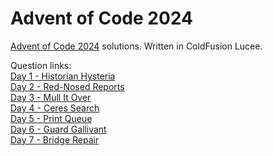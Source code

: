 # Advent of Code 2024
[Advent of Code 2024](https://adventofcode.com/2024) solutions. Written in ColdFusion Lucee.

Question links:  
[Day 1 - Historian Hysteria](<Day 1 - Historian Hysteria/questions.md>)  
[Day 2 - Red-Nosed Reports](<Day 2 - Red-Nosed Reports/questions.md>)  
[Day 3 - Mull It Over](<Day 3 - Mull It Over/questions.md>)  
[Day 4 - Ceres Search](<Day 4 - Ceres Search/questions.md>)  
[Day 5 - Print Queue](<Day 5 - Print Queue/questions.md>)  
[Day 6 - Guard Gallivant](<Day 6 - Guard Gallivant/questions.md>)  
[Day 7 - Bridge Repair](<Day 7 - Bridge Repair/questions.md>)  